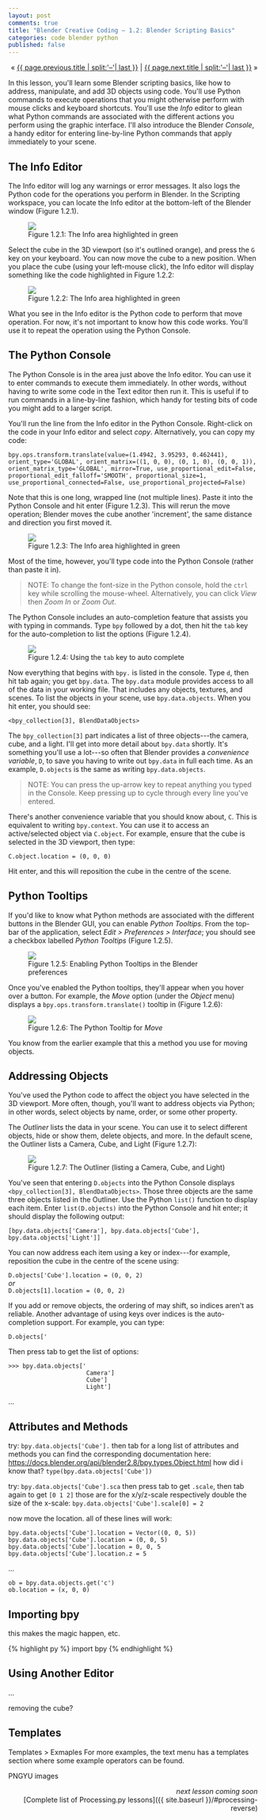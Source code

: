 ```yaml
---
layout: post
comments: true
title: "Blender Creative Coding – 1.2: Blender Scripting Basics"
categories: code blender python
published: false
---
```


<p markdown="1" style="text-align:right">
&laquo; <a href="{{ page.previous.url }}">{{ page.previous.title | split:'–'| last }}</a> |
<a href="{{ page.next.url }}">{{ page.next.title | split:'–'| last }}</a> &raquo;<br />
</p>

In this lesson, you'll learn some Blender scripting basics, like how to address, manipulate, and add 3D objects using code. You'll use Python commands to execute operations that you might otherwise perform with mouse clicks and keyboard shortcuts. You'll use the *Info* editor to glean what Python commands are associated with the different actions you perform using the graphic interface. I'll also introduce the Blender *Console*, a handy editor for entering line-by-line Python commands that apply immediately to your scene.

## The Info Editor

The Info editor will log any warnings or error messages. It also logs the Python code for the operations you perform in Blender. In the Scripting workspace, you can locate the Info editor at the bottom-left of the Blender window (Figure 1.2.1).

<figure>
  <img src="{{ site.url }}/img/bcc01/info-area-layout.png" class="fullwidth" />
  <figcaption>Figure 1.2.1: The Info area highlighted in green</figcaption>
</figure>

Select the cube in the 3D viewport (so it's outlined orange), and press the `G` key on your keyboard. You can now move the cube to a new position. When you place the cube (using your left-mouse click), the Info editor will display something like the code highlighted in Figure 1.2.2:

<figure>
  <img src="{{ site.url }}/img/bcc01/info-area-operation.png" class="fullwidth" />
  <figcaption>Figure 1.2.2: The Info area highlighted in green</figcaption>
</figure>

What you see in the Info editor is the Python code to perform that move operation. For now, it's not important to know how this code works. You'll use it to repeat the operation using the Python Console.

## The Python Console

The Python Console is in the area just above the Info editor. You can use it to enter commands to execute them immediately. In other words, without having to write some code in the Text editor then run it. This is useful if to run commands in a line-by-line fashion, which handy for testing bits of code you might add to a larger script.

You'll run the line from the Info editor in the Python Console. Right-click on the code in your Info editor and select *copy*. Alternatively, you can copy my code:

```
bpy.ops.transform.translate(value=(1.4942, 3.95293, 0.462441), orient_type='GLOBAL', orient_matrix=((1, 0, 0), (0, 1, 0), (0, 0, 1)), orient_matrix_type='GLOBAL', mirror=True, use_proportional_edit=False, proportional_edit_falloff='SMOOTH', proportional_size=1, use_proportional_connected=False, use_proportional_projected=False)
```

Note that this is one long, wrapped line (not multiple lines). Paste it into the Python Console and hit enter (Figure 1.2.3). This will rerun the move operation; Blender moves the cube another 'increment', the same distance and direction you first moved it.

<figure>
  <img src="{{ site.url }}/img/bcc01/console-copy-paste.png" class="fullwidth" />
  <figcaption>Figure 1.2.3: The Info area highlighted in green</figcaption>
</figure>

Most of the time, however, you'll type code into the Python Console (rather than paste it in).

> NOTE: To change the font-size in the Python console, hold the `ctrl` key while scrolling the mouse-wheel. Alternatively, you can click *View* then *Zoom In* or *Zoom Out*.

The Python Console includes an auto-completion feature that assists you with typing in commands. Type `bpy` followed by a dot, then hit the `tab` key for the auto-completion to list the options (Figure 1.2.4).

<figure>
  <img src="{{ site.url }}/img/bcc01/console-auto-complete.png" class="fullwidth" />
  <figcaption>Figure 1.2.4: Using the <code>tab</code> key to auto complete</figcaption>
</figure>

Now everything that begins with `bpy.` is listed in the console. Type `d`, then hit tab again; you get `bpy.data`. The `bpy.data` module provides access to all of the data in your working file. That includes any objects, textures, and scenes. To list the objects in your scene, use `bpy.data.objects`. When you hit enter, you should see:

```
<bpy_collection[3], BlendDataObjects>
```

The `bpy_collection[3]` part indicates a list of three objects---the camera, cube, and a light. I'll get into more detail about `bpy.data` shortly. It's something you'll use a lot---so often that Blender provides a *convenience variable*, `D`, to save you having to write out `bpy.data` in full each time. As an example, `D.objects` is the same as writing `bpy.data.objects`.

> NOTE: You can press the up-arrow key to repeat anything you typed in the Console. Keep pressing up to cycle through every line you've entered.

There's another convenience variable that you should know about, `C`. This is equivalent to writing `bpy.context`. You can use it to access an active/selected object via `C.object`. For example, ensure that the cube is selected in the 3D viewport, then type:

```
C.object.location = (0, 0, 0)
```

Hit enter, and this will reposition the cube in the centre of the scene.

## Python Tooltips

If you'd like to know what Python methods are associated with the different buttons in the Blender GUI, you can enable *Python Tooltips*. From the top-bar of the application, select *Edit > Preferences > Interface*; you should see a checkbox labelled *Python Tooltips* (Figure 1.2.5).

<figure>
  <img src="{{ site.url }}/img/bcc01/python-tool-tips-preferences.png" class="fullwidth" />
  <figcaption>Figure 1.2.5: Enabling Python Tooltips in the Blender preferences</figcaption>
</figure>

Once you've enabled the Python tooltips, they'll appear when you hover over a button. For example, the *Move* option (under the *Object* menu) displays a `bpy.ops.transform.translate()` tooltip in (Figure 1.2.6):

<figure>
  <img src="{{ site.url }}/img/bcc01/python-tool-tips-active.png" class="fullwidth" />
  <figcaption>Figure 1.2.6: The Python Tooltip for <i>Move</i></figcaption>
</figure>

You know from the earlier example that this a method you use for moving objects.

## Addressing Objects

You've used the Python code to affect the object you have selected in the 3D viewport. More often, though, you'll want to address objects via Python; in other words, select objects by name, order, or some other property.

The *Outliner* lists the data in your scene. You can use it to select different objects, hide or show them, delete objects, and more. In the default scene, the Outliner lists a Camera, Cube, and Light (Figure 1.2.7):

<figure>
  <img src="{{ site.url }}/img/bcc01/addressing-objects-outliner.png" class="fullwidth" />
  <figcaption>Figure 1.2.7: The Outliner (listing a Camera, Cube, and Light)</figcaption>
</figure>

You've seen that entering `D.objects` into the Python Console displays `<bpy_collection[3], BlendDataObjects>`. Those three objects are the same three objects listed in the Outliner. Use the Python `list()` function to display each item. Enter `list(D.objects)` into the Python Console and hit enter; it should display the following output:

```
[bpy.data.objects['Camera'], bpy.data.objects['Cube'], bpy.data.objects['Light']]
```

You can now address each item using a key or index---for example, reposition the cube in the centre of the scene using:

`D.objects['Cube'].location = (0, 0, 2)`  
*or*  
`D.objects[1].location = (0, 0, 2)`

If you add or remove objects, the ordering of may shift, so indices aren't as reliable. Another advantage of using keys over indices is the auto-completion support. For example, you can type:  

```
D.objects['
```

Then press tab to get the list of options:

```
>>> bpy.data.objects['
                      Camera']
                      Cube']
                      Light']
```

...

## Attributes and Methods


try: `bpy.data.objects['Cube'].` then tab for a long list of attributes and methods
you can find the corresponding documentation here: https://docs.blender.org/api/blender2.8/bpy.types.Object.html
how did i know that? `type(bpy.data.objects['Cube'])`

try: `bpy.data.objects['Cube'].sca` then press tab to get `.scale`, then tab again to get `[0 1 2]`
those are for the x/y/z-scale respectively
double the size of the x-scale: `bpy.data.objects['Cube'].scale[0] = 2`

now move the location. all of these lines will work:
```
bpy.data.objects['Cube'].location = Vector((0, 0, 5))
bpy.data.objects['Cube'].location = (0, 0, 5)
bpy.data.objects['Cube'].location = 0, 0, 5
bpy.data.objects['Cube'].location.z = 5
```
...


```
ob = bpy.data.objects.get('c')
ob.location = (x, 0, 0)
```






## Importing bpy

this makes the magic happen, etc.

{% highlight py %}
import bpy
{% endhighlight %}


## Using Another Editor

...




removing the cube?




## Templates

Templates > Exmaples
For more examples, the text menu has a templates section where some example operators can be found.






PNGYU images



<p style="text-align:right" markdown="1">
<em>next lesson coming soon</em><br />
<!--
<a href="{{ page.next.url }}">{{ page.next.title | split:'–'| last }}</a> &raquo;<br />
-->
[Complete list of Processing.py lessons]({{ site.baseurl }}/#processing-reverse)
</p>
